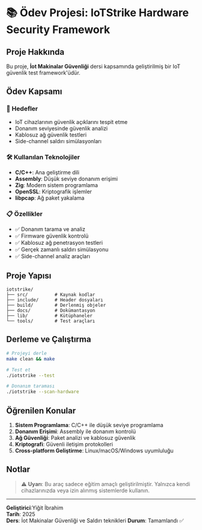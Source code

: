 # 📚 Ödev Projesi: IoTStrike Hardware Security Framework

## Proje Hakkında

Bu proje, **İot Makinalar Güvenliği** dersi kapsamında geliştirilmiş bir IoT güvenlik test framework'üdür.

## Ödev Kapsamı

### 🎯 Hedefler
- IoT cihazlarının güvenlik açıklarını tespit etme
- Donanım seviyesinde güvenlik analizi
- Kablosuz ağ güvenlik testleri
- Side-channel saldırı simülasyonları

### 🛠️ Kullanılan Teknolojiler
- **C/C++**: Ana geliştirme dili
- **Assembly**: Düşük seviye donanım erişimi
- **Zig**: Modern sistem programlama
- **OpenSSL**: Kriptografik işlemler
- **libpcap**: Ağ paket yakalama

### 📋 Özellikler
- ✅ Donanım tarama ve analiz
- ✅ Firmware güvenlik kontrolü
- ✅ Kablosuz ağ penetrasyon testleri
- ✅ Gerçek zamanlı saldırı simülasyonu
- ✅ Side-channel analiz araçları

## Proje Yapısı

```
iotstrike/
├── src/          # Kaynak kodlar
├── include/      # Header dosyaları
├── build/        # Derlenmiş objeler
├── docs/         # Dokümantasyon
├── lib/          # Kütüphaneler
└── tools/        # Test araçları
```

## Derleme ve Çalıştırma

```bash
# Projeyi derle
make clean && make

# Test et
./iotstrike --test

# Donanım taraması
./iotstrike --scan-hardware
```

## Öğrenilen Konular

1. **Sistem Programlama**: C/C++ ile düşük seviye programlama
2. **Donanım Erişimi**: Assembly ile donanım kontrolü
3. **Ağ Güvenliği**: Paket analizi ve kablosuz güvenlik
4. **Kriptografi**: Güvenli iletişim protokolleri
5. **Cross-platform Geliştirme**: Linux/macOS/Windows uyumluluğu

## Notlar

> ⚠️ **Uyarı**: Bu araç sadece eğitim amaçlı geliştirilmiştir. Yalnızca kendi cihazlarınızda veya izin alınmış sistemlerde kullanın.

---

**Geliştirici**:Yiğit İbrahim  
**Tarih**: 2025  
**Ders**: İot Makinalar Güvenliği ve Saldırı teknikleri
**Durum**: Tamamlandı ✅